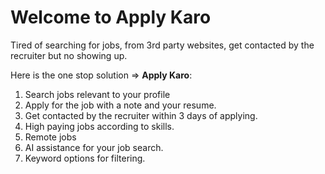 # Welcome to Apply Karo

Tired of searching for jobs, from 3rd party websites, get contacted by the recruiter but no showing up.

Here is the one stop solution => <b>Apply Karo</b>:
1. Search jobs relevant to your profile
2. Apply for the job with a note and your resume.
3. Get contacted by the recruiter within 3 days of applying.
4. High paying jobs according to skills.
5. Remote jobs
6. AI assistance for your job search.
7. Keyword options for filtering.
